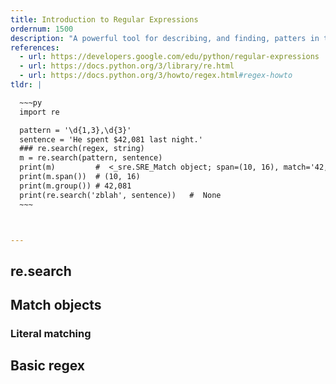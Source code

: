 ```yaml
---
title: Introduction to Regular Expressions
ordernum: 1500
description: "A powerful tool for describing, and finding, patters in text."
references:
  - url: https://developers.google.com/edu/python/regular-expressions
  - url: https://docs.python.org/3/library/re.html
  - url: https://docs.python.org/3/howto/regex.html#regex-howto
tldr: |

  ~~~py
  import re

  pattern = '\d{1,3},\d{3}'
  sentence = 'He spent $42,081 last night.'
  ### re.search(regex, string)
  m = re.search(pattern, sentence)
  print(m)         #  <_sre.SRE_Match object; span=(10, 16), match='42,081'>
  print(m.span())  # (10, 16)
  print(m.group()) # 42,081 
  print(re.search('zblah', sentence))   #  None
  ~~~



---
```



## re.search

## Match objects

### Literal matching

## Basic regex
